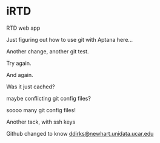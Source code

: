 iRTD
====

RTD web app

Just figuring out how to use git with Aptana here...

Another change, another git test.

Try again.

And again.

Was it just cached?

maybe conflicting git config files?

soooo many git config files!

Another tack, with ssh keys

Github changed to know ddirks@newhart.unidata.ucar.edu


